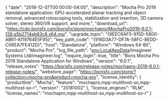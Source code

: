 {
  "date": "2018-12-07T00:00:00-04:00",
  "description": "Mocha Pro 2019 standalone application: GPU-accelerated planar tracking and object removal, advanced rotoscoping tools, stabilization and insertion, 3D camera solver, stereo 360/VR support, and more.",
  "download_url": "https://cdn.borisfx.com/borisfx/store/mochapro/MochaPro2019-6.0.1-128.g5b2714eb83c8.x64.msi",
  "upgrade_topic": "{9EEC6AF5-915D-5800-AB61-A119764E5F95}",
  "key_path_code": "{916D3A77-DF7A-58FC-8EDD-C06EA7FE412D}",
  "host": "Standalone",
  "platform": "Windows 64-Bit",
  "product": "Mocha Pro",
  "log_file_path": "<env:LocalAppData>/Imagineer Systems Ltd/imagineer.log",
  "require_login": true,
  "title": "Boris Mocha Pro 2019 Standalone Application for Windows",
  "version": "6.0.1",
  "release_notes": "https://borisfx.com/release-notes/mochapro-2019-6.0.1-release-notes/",
  "webstore_page": "https://borisfx.com/store/?collection=mocha-pro&product=mocha-pro",
  "license_identity": {
    "productline": "Mocha",
    "feature": "mochapro,mpp-multihost-so,mpp-multihost-so-r",
    "version": "20181002"
  },
  "license_engines": "RLM",
  "license_names": "mochapro,mpp-multihost-so,mpp-multihost-so-r"
}
